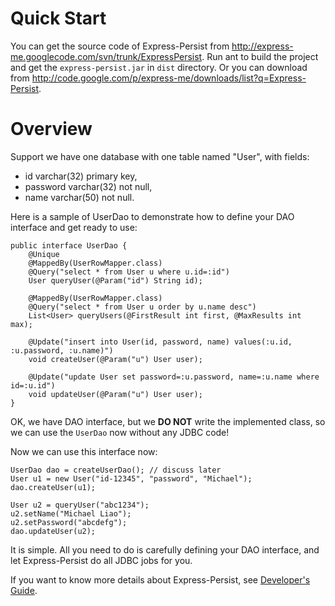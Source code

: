 # Quick Start #

You can get the source code of Express-Persist from
http://express-me.googlecode.com/svn/trunk/ExpressPersist. Run ant to build the
project and get the `express-persist.jar` in `dist` directory. Or you can download
from http://code.google.com/p/express-me/downloads/list?q=Express-Persist.

# Overview #

Support we have one database with one table named "User", with fields:

  * id varchar(32) primary key,
  * password varchar(32) not null,
  * name varchar(50) not null.

Here is a sample of UserDao to demonstrate how to define your DAO interface and
get ready to use:

```
public interface UserDao {
    @Unique
    @MappedBy(UserRowMapper.class)
    @Query("select * from User u where u.id=:id")
    User queryUser(@Param("id") String id);

    @MappedBy(UserRowMapper.class)
    @Query("select * from User u order by u.name desc")
    List<User> queryUsers(@FirstResult int first, @MaxResults int max);

    @Update("insert into User(id, password, name) values(:u.id, :u.password, :u.name)")
    void createUser(@Param("u") User user);

    @Update("update User set password=:u.password, name=:u.name where id=:u.id")
    void updateUser(@Param("u") User user);
}
```

OK, we have DAO interface, but we **DO NOT** write the implemented class, so we
can use the `UserDao` now without any JDBC code!

Now we can use this interface now:

```
UserDao dao = createUserDao(); // discuss later
User u1 = new User("id-12345", "password", "Michael");
dao.createUser(u1);

User u2 = queryUser("abc1234");
u2.setName("Michael Liao");
u2.setPassword("abcdefg");
dao.updateUser(u2);
```

It is simple. All you need to do is carefully defining your DAO interface, and
let Express-Persist do all JDBC jobs for you.

If you want to know more details about Express-Persist, see [Developer's Guide](ExpressPersistDeveloper.md).
